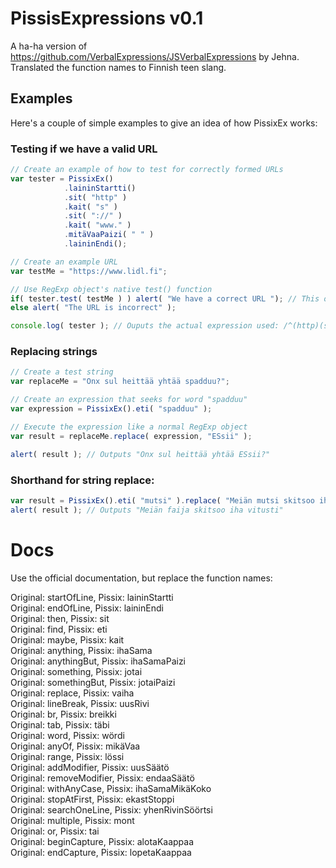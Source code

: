 PissisExpressions v0.1
=====================

A ha-ha version of https://github.com/VerbalExpressions/JSVerbalExpressions by Jehna. Translated the function names to Finnish teen slang.


## Examples

Here's a couple of simple examples to give an idea of how PissixEx works:

### Testing if we have a valid URL

```javascript
// Create an example of how to test for correctly formed URLs
var tester = PissixEx()
            .laininStartti()
            .sit( "http" )
            .kait( "s" )
            .sit( "://" )
            .kait( "www." )
            .mitäVaaPaizi( " " )
            .laininEndi();

// Create an example URL
var testMe = "https://www.lidl.fi";

// Use RegExp object's native test() function
if( tester.test( testMe ) ) alert( "We have a correct URL "); // This output will fire
else alert( "The URL is incorrect" );

console.log( tester ); // Ouputs the actual expression used: /^(http)(s)?(\:\/\/)(www\.)?([^\ ]*)$/ 
```

### Replacing strings

```javascript
// Create a test string
var replaceMe = "Onx sul heittää yhtää spadduu?";

// Create an expression that seeks for word "spadduu"
var expression = PissixEx().eti( "spadduu" );

// Execute the expression like a normal RegExp object
var result = replaceMe.replace( expression, "ESsii" );

alert( result ); // Outputs "Onx sul heittää yhtää ESsii?"
```

### Shorthand for string replace:

```javascript
var result = PissixEx().eti( "mutsi" ).replace( "Meiän mutsi skitsoo iha vitusti", "faija" );
alert( result ); // Outputs "Meiän faija skitsoo iha vitusti"
```

Docs
====

Use the official documentation, but replace the function names:

Original: startOfLine, Pissix: laininStartti  
Original: endOfLine, Pissix: laininEndi  
Original: then, Pissix: sit  
Original: find, Pissix: eti  
Original: maybe, Pissix: kait  
Original: anything, Pissix: ihaSama  
Original: anythingBut, Pissix: ihaSamaPaizi  
Original: something, Pissix: jotai  
Original: somethingBut, Pissix: jotaiPaizi  
Original: replace, Pissix: vaiha  
Original: lineBreak, Pissix: uusRivi  
Original: br, Pissix: breikki  
Original: tab, Pissix: täbi  
Original: word, Pissix: wördi  
Original: anyOf, Pissix: mikäVaa  
Original: range, Pissix: lössi  
Original: addModifier, Pissix: uusSäätö  
Original: removeModifier, Pissix: endaaSäätö  
Original: withAnyCase, Pissix: ihaSamaMikäKoko  
Original: stopAtFirst, Pissix: ekastStoppi  
Original: searchOneLine, Pissix: yhenRivinSöörtsi  
Original: multiple, Pissix: mont  
Original: or, Pissix: tai  
Original: beginCapture, Pissix: alotaKaappaa  
Original: endCapture, Pissix: lopetaKaappaa  